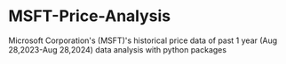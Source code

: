 # MSFT-Price-Analysis
Microsoft Corporation's (MSFT)'s historical price data of past 1 year (Aug 28,2023-Aug 28,2024) data analysis with python packages
